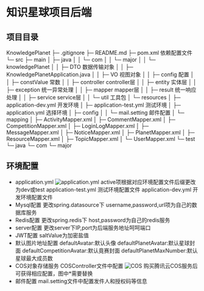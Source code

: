 # 知识星球项目后端
## 项目目录
KnowledgePlanet
├─ .gitignore
├─ README.md
├─ pom.xml 依赖配置文件
└─ src
 	├─ main
 	│	├─ java
 	│	│	└─ com
 	│	│	 	└─ major
 	│	│	 	 	└─ knowledgePlanet
    │	│	 	 	 	├─ DTO  数据传输对象
    │	│	 	 	 	├─ KnowledgePlanetApplication.java 
    │	│	 	 	 	├─ VO   视图对象
    │	│	 	 	 	├─ config   配置
    │	│	 	 	 	├─ constValue   常数
    │	│	 	 	 	├─ controller   controller层
    │	│	 	 	 	├─ entity   实体层
    │	│	 	 	 	├─ exception    统一异常处理
    │	│	 	 	 	├─ mapper   mapper层
    │	│	 	 	 	├─ result   统一响应处理
    │	│	 	 	 	├─ service  service层
    │	│	 	 	 	└─ util 工具包
 	│	└─ resources
 	│	 	├─ application-dev.yml  开发环境
 	│	 	├─ application-test.yml 测试环境
 	│	 	├─ application.yml  选择环境
 	│	 	├─ config
 	│	 	│	└─ mail.setting 邮件配置
 	│	 	└─ mapping
 	│	 	 	├─ ActivityMapper.xml
 	│	 	 	├─ CommentMapper.xml
 	│	 	 	├─ CompetitionMapper.xml
 	│	 	 	├─ LoginLogMapper.xml
 	│	 	 	├─ MessageMapper.xml
 	│	 	 	├─ NoticeMapper.xml
 	│	 	 	├─ PlanetMapper.xml
 	│	 	 	├─ ResourceMapper.xml
 	│	 	 	├─ TopicMapper.xml
 	│	 	 	└─ UserMapper.xml
 	└─ test
 	 	└─ java
 	 	 	└─ com
 	 	 	 	└─ major
## 环境配置
* application.yml
![application.yml](https://covenant-1308013334.cos.ap-shanghai.myqcloud.com/repository/20230321160243.png)
active项根据对应环境配置文件后缀更改为dev或test
application-test.yml 测试环境配置文件
application-dev.yml 开发环境配置文件
* Mysql配置
更改spring.datasource下 username,password,url项为自己的数据库服务
* Redis配置
更改spring.redis下 host,password为自己的redis服务
* server配置
更改server下IP,port为后端服务地址呵呵端口
* JWT配置
saltValue为加密盐值
* 默认图片地址配置
defaultAvatar:默认头像
defaultPlanetAvatar:默认星球封面
defaultCompetitionAvatar:默认竟赛封面
defaultPlanetMaxNumber:默认星球最大成员数
* COS对象存储服务
COSController文件中配置
![COS](https://covenant-1308013334.cos.ap-shanghai.myqcloud.com/repository/20230321161410.png)
购买腾讯云COS服务后可获得相应配置，图中*需要替换
* 邮件配置
mail.setting文件中配置发件人和授权码等信息
